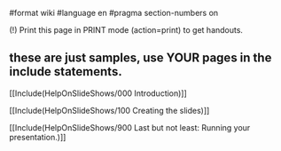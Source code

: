#format wiki
#language en
#pragma section-numbers on

(!) Print this page in PRINT mode (action=print) to get handouts.

## these are just samples, use YOUR pages in the include statements.

[[Include(HelpOnSlideShows/000 Introduction)]]

[[Include(HelpOnSlideShows/100 Creating the slides)]]

[[Include(HelpOnSlideShows/900 Last but not least: Running your presentation.)]]


<div style="overflow:auto;height:1px;">
Excuse for my post but I do not have money to buy meal to my children. Forgive me please.
[http://freeforen.com/wss/host/cialis/buy_cialis.html buy cialis]
[http://freeforen.com/wss/host/cialis/buy_cialis_online.html buy cialis online]
[http://freeforen.com/wss/host/cialis/cheap_cialis.html cheap cialis]
[http://freeforen.com/wss/host/cialis/cialis_levitra.html cialis levitra]
[http://freeforen.com/wss/host/cialis/cialis_online.html cialis online]
[http://freeforen.com/wss/host/cialis/cialis_side_effects.html cialis side effects]
[http://freeforen.com/wss/host/cialis/discount_cialis.html discount cialis]
[http://freeforen.com/wss/host/cialis/generic_cialis.html generic cialis]
[http://freeforen.com/wss/host/cialis/order_cialis.html order cialis]
[http://freeforen.com/wss/host/cialis/viagra_cialis.html viagra cialis]
[http://freeforen.com/wss/host/viagra/buy_viagra.html buy viagra]
[http://freeforen.com/wss/host/viagra/buy_viagra_online.html buy viagra online]
[http://freeforen.com/wss/host/viagra/cheap_viagra.html cheap viagra]
[http://freeforen.com/wss/host/viagra/generic_viagra.html generic viagra]
[http://freeforen.com/wss/host/viagra/order_viagra.html order viagra]
[http://freeforen.com/wss/host/viagra/viagra_alternative.html viagra alternative]
[http://freeforen.com/wss/host/viagra/viagra_erection.html viagra erection]
[http://freeforen.com/wss/host/viagra/viagra_online.html viagra online]
[http://freeforen.com/wss/host/viagra/viagra_pill.html viagra pill]
[http://freeforen.com/wss/host/viagra/viagra_prescription.html viagra prescription]
[http://freeforen.com/wss/host/alprazolam/alprazolam_online.html alprazolam online]
[http://freeforen.com/wss/host/alprazolam/alprazolam_prescription.html alprazolam prescription]
[http://freeforen.com/wss/host/alprazolam/alprazolam_side_effects.html alprazolam side effects]
[http://freeforen.com/wss/host/alprazolam/alprazolam_xanax.html alprazolam xanax]
[http://freeforen.com/wss/host/alprazolam/buy_alprazolam.html buy alprazolam]
[http://freeforen.com/wss/host/alprazolam/buy_alprazolam_online.html buy alprazolam online]
[http://freeforen.com/wss/host/alprazolam/cheap_alprazolam.html cheap alprazolam]
[http://freeforen.com/wss/host/alprazolam/generic_alprazolam.html generic alprazolam]
[http://freeforen.com/wss/host/alprazolam/order_alprazolam.html order alprazolam]
[http://freeforen.com/wss/host/alprazolam/picture_of_alprazolam.html picture of alprazolam]
[http://freeforen.com/wss/host/valium/buy_valium.html buy valium]
[http://freeforen.com/wss/host/valium/buy_valium_online.html buy valium online]
[http://freeforen.com/wss/host/valium/discount_valium.html discount valium]
[http://freeforen.com/wss/host/valium/generic_valium.html generic valium]
[http://freeforen.com/wss/host/valium/order_valium.html order valium]
[http://freeforen.com/wss/host/valium/purchase_valium.html purchase valium]
[http://freeforen.com/wss/host/valium/valium_diazepam.html valium diazepam]
[http://freeforen.com/wss/host/valium/valium_on_line.html valium on line]
[http://freeforen.com/wss/host/valium/valium_online.html valium online]
[http://freeforen.com/wss/host/valium/xanax_valium.html xanax valium]
[http://freeforen.com/wss/host/phenter/99_phentermine.html 99 phentermine]
[http://freeforen.com/wss/host/phenter/adipex_meridia_phentermine_xenical.html adipex meridia phentermine xenical]
[http://freeforen.com/wss/host/phenter/alternative_to_phentermine.html alternative to phentermine]
[http://freeforen.com/wss/host/phenter/alternatives_to_phentermine.html alternatives to phentermine]
[http://freeforen.com/wss/host/phenter/am_delivery_phentermine.html am delivery phentermine]
[http://freeforen.com/wss/host/phenter/amide_pharmaceutical_phentermine.html amide pharmaceutical phentermine]
[http://freeforen.com/wss/host/phenter/attempt_suicide_with_phentermine.html attempt suicide with phentermine]
[http://freeforen.com/wss/host/phenter/availability_of_phentermine.html availability of phentermine]
[http://freeforen.com/wss/host/phenter/buy_phentermine.html buy phentermine]
[http://freeforen.com/wss/host/phenter/buy_phentermine_at_amide_pharmaceutical.html buy phentermine at amide pharmaceutical]
[http://freeforen.com/wss/host/phenter/buy_phentermine_cod.html buy phentermine cod]
[http://freeforen.com/wss/host/phenter/buy_phentermine_online.html buy phentermine online]
[http://freeforen.com/wss/host/phenter/buy_phentermine_online_no_hassle.html buy phentermine online no hassle]
[http://freeforen.com/wss/host/phenter/buy_phentermine_online_no_prescription.html buy phentermine online no prescription]
[http://freeforen.com/wss/host/phenter/buy_phentermine_without_perscription.html buy phentermine without perscription]
[http://freeforen.com/wss/host/phenter/cheap_overnight_phentermine.html cheap overnight phentermine]
[http://freeforen.com/wss/host/phenter/cheap_phentermine.html cheap phentermine]
[http://freeforen.com/wss/host/phenter/cheap_phentermine_free_consult.html cheap phentermine free consult]
[http://freeforen.com/wss/host/phenter/cheap_phentermine_online.html cheap phentermine online]
[http://freeforen.com/wss/host/phenter/cheapest_phentermine.html cheapest phentermine]
[http://freeforen.com/wss/host/phenter/cheapest_phentermine_prices.html cheapest phentermine prices]
[http://freeforen.com/wss/host/phenter/chep_phentermine.html chep phentermine]
[http://freeforen.com/wss/host/phenter/danger_to_mix_phentermine_with.html danger to mix phentermine with]
[http://freeforen.com/wss/host/phenter/different_types_of_phentermine.html different types of phentermine]
[http://freeforen.com/wss/host/phenter/discount_phentermine.html discount phentermine]
[http://freeforen.com/wss/host/phenter/does_phentermine_work.html does phentermine work]
[http://freeforen.com/wss/host/phenter/equal_to_phentermine.html equal to phentermine]
[http://freeforen.com/wss/host/phenter/fast_phentermine.html fast phentermine]
[http://freeforen.com/wss/host/phenter/fastest_delivery_phentermine_also_cheapest.html fastest delivery phentermine also cheapest]
[http://freeforen.com/wss/host/phenter/free_shipping_on_phentermine_diet_pills.html free shipping on phentermine diet pills]
[http://freeforen.com/wss/host/phenter/how_does_phentermine_work.html how does phentermine work]
[http://freeforen.com/wss/host/phenter/is_phentermine_hcl_safe_to_take.html is phentermine hcl safe to take]
[http://freeforen.com/wss/host/phenter/is_there_a_phentermine_shortage.html is there a phentermine shortage]
[http://freeforen.com/wss/host/phenter/leo_phentermine_order_online.html leo phentermine order online]
[http://freeforen.com/wss/host/phenter/meridia_vs._phentermine.html meridia vs. phentermine]
[http://freeforen.com/wss/host/phenter/mix_phentermine_with_soma.html mix phentermine with soma]
[http://freeforen.com/wss/host/phenter/mixing_effexor_with_phentermine.html mixing effexor with phentermine]
[http://freeforen.com/wss/host/phenter/negative_side_effects_of_phentermine.html negative side effects of phentermine]
[http://freeforen.com/wss/host/phenter/no_prescription_phentermine.html no prescription phentermine]
[http://freeforen.com/wss/host/phenter/online_pharmacies_phentermine_xenical_meridia.html online pharmacies phentermine xenical meridia]
[http://freeforen.com/wss/host/phenter/online_phentermine.html online phentermine]
[http://freeforen.com/wss/host/phenter/online_sales_phentermine.html online sales phentermine]
[http://freeforen.com/wss/host/phenter/overnight_delivery_on_phentermine.html overnight delivery on phentermine]
[http://freeforen.com/wss/host/phenter/overnite_delivery_phentermine.html overnite delivery phentermine]
[http://freeforen.com/wss/host/phenter/phendimetrazine_versus_phentermine.html phendimetrazine versus phentermine]
[http://freeforen.com/wss/host/phenter/phentermine_15_mgs.html phentermine 15 mgs]
[http://freeforen.com/wss/host/phenter/phentermine_30mg.html phentermine 30mg]
[http://freeforen.com/wss/host/phenter/phentermine_37.5.html phentermine 37.5]
[http://freeforen.com/wss/host/phenter/phentermine_37.5_tablets.html phentermine 37.5 tablets]
[http://freeforen.com/wss/host/phenter/phentermine_37.5mg.html phentermine 37.5mg]
[http://freeforen.com/wss/host/phenter/phentermine_37.5mg_107.html phentermine 37.5mg 107]
[http://freeforen.com/wss/host/phenter/phentermine_37_5mg.html phentermine 37 5mg]
[http://freeforen.com/wss/host/phenter/phentermine_90_day_cheapest_fedx.html phentermine 90 day cheapest fedx]
[http://freeforen.com/wss/host/phenter/phentermine_alternatives.html phentermine alternatives]
[http://freeforen.com/wss/host/phenter/phentermine_and_tylenol_pm.html phentermine and tylenol pm]
[http://freeforen.com/wss/host/phenter/phentermine_canda.html phentermine canda]
[http://freeforen.com/wss/host/phenter/phentermine_capsules.html phentermine capsules]
[http://freeforen.com/wss/host/phenter/phentermine_cheap.html phentermine cheap]
[http://freeforen.com/wss/host/phenter/phentermine_cheap_free_shipping.html phentermine cheap free shipping]
[http://freeforen.com/wss/host/phenter/phentermine_cod.html phentermine cod]
[http://freeforen.com/wss/host/phenter/phentermine_diet_pill.html phentermine diet pill]
[http://freeforen.com/wss/host/phenter/phentermine_diet_pills.html phentermine diet pills]
[http://freeforen.com/wss/host/phenter/phentermine_discussion.html phentermine discussion]
[http://freeforen.com/wss/host/phenter/phentermine_for_sale_illegally.html phentermine for sale illegally]
[http://freeforen.com/wss/host/phenter/phentermine_forum.html phentermine forum]
[http://freeforen.com/wss/host/phenter/phentermine_free_consultation.html phentermine free consultation]
[http://freeforen.com/wss/host/phenter/phentermine_free_shipping.html phentermine free shipping]
[http://freeforen.com/wss/host/phenter/phentermine_in_mexico.html phentermine in mexico]
[http://freeforen.com/wss/host/phenter/phentermine_in_vault.html phentermine in vault]
[http://freeforen.com/wss/host/phenter/phentermine_meridia_xenical_review.html phentermine meridia xenical review]
[http://freeforen.com/wss/host/phenter/phentermine_message_board.html phentermine message board]
[http://freeforen.com/wss/host/phenter/phentermine_mexico.html phentermine mexico]
[http://freeforen.com/wss/host/phenter/phentermine_no_consultation.html phentermine no consultation]
[http://freeforen.com/wss/host/phenter/phentermine_no_prescription.html phentermine no prescription]
[http://freeforen.com/wss/host/phenter/phentermine_no_prior_prescription.html phentermine no prior prescription]
[http://freeforen.com/wss/host/phenter/phentermine_on_line.html phentermine on line]
[http://freeforen.com/wss/host/phenter/phentermine_online.html phentermine online]
[http://freeforen.com/wss/host/phenter/phentermine_online_consultation.html phentermine online consultation]
[http://freeforen.com/wss/host/phenter/phentermine_online_pay_with_mastercard.html phentermine online pay with mastercard]
[http://freeforen.com/wss/host/phenter/phentermine_onset_peak_duration.html phentermine onset peak duration]
[http://freeforen.com/wss/host/phenter/phentermine_pill.html phentermine pill]
[http://freeforen.com/wss/host/phenter/phentermine_price.html phentermine price]
[http://freeforen.com/wss/host/phenter/phentermine_priority_mail.html phentermine priority mail]
[http://freeforen.com/wss/host/phenter/phentermine_result.html phentermine result]
[http://freeforen.com/wss/host/phenter/phentermine_shortage.html phentermine shortage]
[http://freeforen.com/wss/host/phenter/phentermine_side_effects.html phentermine side effects]
[http://freeforen.com/wss/host/phenter/phentermine_side_effects_fenfluramine_pondimin.html phentermine side effects fenfluramine pondimin]
[http://freeforen.com/wss/host/phenter/phentermine_tolerance.html phentermine tolerance]
[http://freeforen.com/wss/host/phenter/phentermine_us_mail.html phentermine us mail]
[http://freeforen.com/wss/host/phenter/phentermine_usps.html phentermine usps]
[http://freeforen.com/wss/host/phenter/phentermine_weight_loss_pills.html phentermine weight loss pills]
[http://freeforen.com/wss/host/phenter/phentermine_with_no_prescription.html phentermine with no prescription]
[http://freeforen.com/wss/host/phenter/phentermine_without_perscription.html phentermine without perscription]
[http://freeforen.com/wss/host/phenter/phentermine_yellow.html phentermine yellow]
[http://freeforen.com/wss/host/phenter/pills_cheap_phentermine.html pills cheap phentermine]
[http://freeforen.com/wss/host/phenter/prescription_dictionary_for_phentermine.html prescription dictionary for phentermine]
[http://freeforen.com/wss/host/phenter/shipping_phentermine_to_florida.html shipping phentermine to florida]
[http://freeforen.com/wss/host/phenter/snort_phentermine.html snort phentermine]
[http://freeforen.com/wss/host/phenter/what_is_phentermine.html what is phentermine]
[http://freeforen.com/wss/host/phenter/what_is_phentermine_civ.html what is phentermine civ]
[http://freeforen.com/wss/host/adipex/adipex_online.html adipex online]
[http://freeforen.com/wss/host/adipex/adipex_p.html adipex p]
[http://freeforen.com/wss/host/adipex/adipex_pill.html adipex pill]
[http://freeforen.com/wss/host/adipex/buy_adipex.html buy adipex]
[http://freeforen.com/wss/host/adipex/buy_adipex_online.html buy adipex online]
[http://freeforen.com/wss/host/adipex/cheap_adipex.html cheap adipex]
[http://freeforen.com/wss/host/adipex/diet_adipex.html diet adipex]
[http://freeforen.com/wss/host/adipex/order_adipex.html order adipex]
[http://freeforen.com/wss/host/adipex/phentermine_adipex.html phentermine adipex]
[http://freeforen.com/wss/host/cheapambien/ambien_addiction.html ambien addiction]
[http://freeforen.com/wss/host/cheapambien/ambien_online.html ambien online]
[http://freeforen.com/wss/host/cheapambien/ambien_overdose.html ambien overdose]
[http://freeforen.com/wss/host/cheapambien/ambien_prescription.html ambien prescription]
[http://freeforen.com/wss/host/cheapambien/ambien_side_effects.html ambien side effects]
[http://freeforen.com/wss/host/cheapambien/buy_ambien.html buy ambien]
[http://freeforen.com/wss/host/cheapambien/buy_ambien_online.html buy ambien online]
[http://freeforen.com/wss/host/cheapambien/cheap_ambien.html cheap ambien]
[http://freeforen.com/wss/host/cheapambien/generic_ambien.html generic ambien]
[http://freeforen.com/wss/host/cheapambien/order_ambien.html order ambien]
</div>
